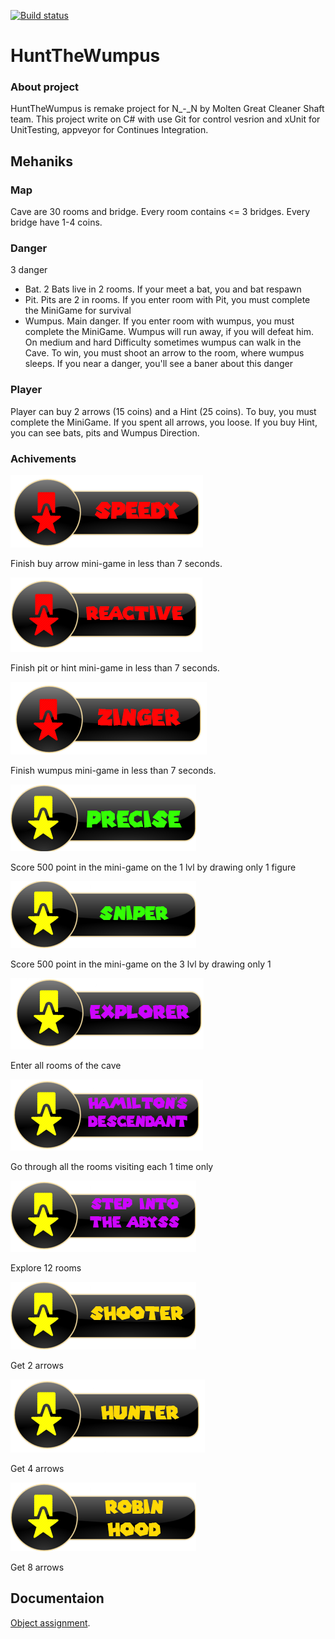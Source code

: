 [![Build status](https://ci.appveyor.com/api/projects/status/n810vv9l1x0jolpk/branch/master?svg=true)](https://ci.appveyor.com/project/HuntTheWumpus/huntthewumpus/branch/master)

# HuntTheWumpus

### About project
HuntTheWumpus is remake project for N_-_N by Molten Great Cleaner Shaft team. This project write on C# with use Git for control vesrion and xUnit for UnitTesting, appveyor for Continues Integration. 

## Mehaniks

### Map
Cave are 30 rooms and bridge. Every room contains <= 3 bridges. Every bridge have 1-4 coins.

### Danger
3 danger
* Bat. 2 Bats live in 2 rooms. If your meet a bat, you and bat respawn
* Pit. Pits are 2 in rooms. If you enter room with Pit, you must complete the MiniGame for survival
* Wumpus. Main danger. If you enter room with wumpus, you must complete the MiniGame. Wumpus will run away, if you will defeat him. On medium and hard Difficulty sometimes wumpus  can walk in the Cave. To win, you must shoot an arrow to the room, where wumpus sleeps.
If you near a danger, you'll see a baner about this danger

### Player
Player can buy 2 arrows (15 coins) and a Hint (25 coins). To buy, you must complete the MiniGame. If you spent all arrows, you loose. If you buy Hint, you can see bats, pits and Wumpus Direction.


### Achivements

![Speedy](HuntTheWumpus/HuntTheWumpus/data/Achievements/MG1.png) 

Finish buy arrow mini-game in less than 7 seconds. 

![Reactive](HuntTheWumpus/HuntTheWumpus/data/Achievements/MG2.png) 

Finish pit or hint mini-game in less than 7 seconds. 

![Zinger](HuntTheWumpus/HuntTheWumpus/data/Achievements/MG3.png) 

Finish wumpus mini-game in less than 7 seconds. 

![Precise](HuntTheWumpus/HuntTheWumpus/data/Achievements/Precise.png)

Score 500 point in the mini-game on the 1 lvl by drawing only 1 figure

![Sniper](HuntTheWumpus/HuntTheWumpus/data/Achievements/Sniper.png)

Score 500 point in the mini-game on the 3 lvl by drawing only 1 

![Explorer](HuntTheWumpus/HuntTheWumpus/data/Achievements/Explorer.png)

Enter all rooms of the cave

![Hamilton's descendant](HuntTheWumpus/HuntTheWumpus/data/Achievements/Hamilton.png)

Go through all the rooms visiting each 1 time only

![Step into the Abyss](HuntTheWumpus/HuntTheWumpus/data/Achievements/Step.png)

Explore 12 rooms

![Shooter](HuntTheWumpus/HuntTheWumpus/data/Achievements/Shooter.png)

Get 2 arrows

![Hunter](HuntTheWumpus/HuntTheWumpus/data/Achievements/Hunter.png)

Get 4 arrows

![Robin Hood](HuntTheWumpus/HuntTheWumpus/data/Achievements/Robin.png)

Get 8 arrows

## Documentaion

[Object assignment](https://github.com/hunt-the-wumpus/Docs).
